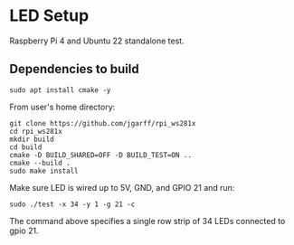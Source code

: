 # LED Setup

Raspberry Pi 4 and Ubuntu 22 standalone test.

## Dependencies to build

```
sudo apt install cmake -y
```

From user's home directory:

```
git clone https://github.com/jgarff/rpi_ws281x
cd rpi_ws281x
mkdir build
cd build
cmake -D BUILD_SHARED=OFF -D BUILD_TEST=ON ..
cmake --build .
sudo make install
```

Make sure LED is wired up to 5V, GND, and GPIO 21 and run:

```
sudo ./test -x 34 -y 1 -g 21 -c
```

The command above specifies a single row strip of 34 LEDs connected to gpio 21.

